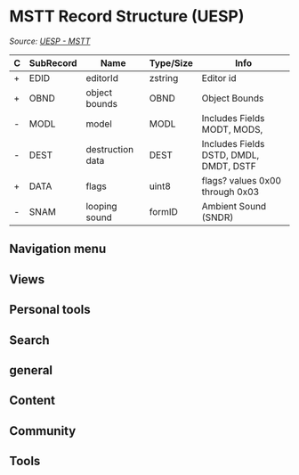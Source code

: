 # MSTT Record Structure (UESP)

*Source: [UESP - MSTT](https://en.uesp.net/wiki/Skyrim_Mod:Mod_File_Format/MSTT)*

| C | SubRecord | Name | Type/Size | Info |
| --- | --- | --- | --- | --- |
| + | EDID | editorId | zstring | Editor id |
| + | OBND | object bounds | OBND | Object Bounds |
| - | MODL | model | MODL | Includes Fields MODT, MODS, |
| - | DEST | destruction data | DEST | Includes Fields DSTD, DMDL, DMDT, DSTF |
| + | DATA | flags | uint8 | flags? values 0x00 through 0x03 |
| - | SNAM | looping sound | formID | Ambient Sound (SNDR) |

## Navigation menu

## Views

## Personal tools

## Search

## general

## Content

## Community

## Tools


